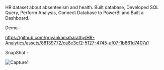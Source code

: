 HR dataset about absenteeism and health.
Built database, Developed SQL Query, Perform Analysis, Connect Database to PowerBI and Built a Dashboard.

Demo -



https://github.com/priyankamaharathy/HR-Analytics/assets/88139772/ca8e3cf2-5127-4745-af07-1b861d7407a1

SnapShot -


![Capture1](https://github.com/priyankamaharathy/HR-Analytics/assets/88139772/44e1d7a6-d18b-4555-a166-1ae06211489e)
